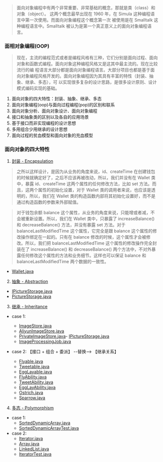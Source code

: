 > 面向对象编程中有两个非常重要、非常基础的概念，那就是类（class）和对象（object）。 这两个概念最早出现在 1960 年，在 Simula
> 这种编程语言中第一次使用。而面向对象编程这个概念第一次 被使用是在 Smalltalk 这种编程语言中。Smalltalk
> 被认为是第一个真正意义上的面向对象编程语言。

### 面相对象编程(OOP)

> 现在，主流的编程范式或者是编程风格有三种，它们分别是面向过程、面向对象和函数式编程。面向对象这种编程风格又是这其中最主流的。现在比较流行的编
> 程语言大部分都是面向对象编程语言。大部分项目也都是基于面向对象编程风格开发的。面向对象编程因为其具有丰富的特性（封装、抽象、继承、多态），可
> 以实现很多复杂的设计思路，是很多设计原则、设计模式编码实现的基础。

1. 面向对象的四大特性：封装、抽象、继承、多态
2. 面向对象编程(oop)与面向过程编程(pop)的区别和联系
3. 面向对象分析、面向对象设计、面向对象编程
4. 接口和抽象类的区别以及各自的应用场景
5. 基于接口而非实现编程的设计思想
6. 多用组合少用继承的设计思想
7. 面向过程的贫血模型和面向对象的充血模型

### 面向对象的四大特性

1. [封装 - Encapsulation](_1_encapsulation)

> 之所以这样设计，是因为从业务的角度来说，id、createTime 在创建钱包的时候就确定好了，之后不应该再被改动，所以，我们并没有在
> Wallet 类中，暴露 id、createTime 这两个属性的任何修改方法，比如 set 方法。而且，这两个属性的初始化设置，对于 Wallet
> 类的调用者来说，也应该是透明的，所以，我们在 Wallet 类的构造函数内部将其初始化设置好，而不是通过构造函数的参数来外部赋值。

> 对于钱包余额 balance 这个属性，从业务的角度来说，只能增或者减，不会被重新设置。所以，我们在 Wallet 类中，只暴露了
> increaseBalance() 和 decreaseBalance() 方法，并没有暴露 set 方法。对于 balanceLastModifiedTime 这个属性，它完全是跟
> balance
> 这个属性的修改操作绑定在一起的。只有在 balance 修改的时候，这个属性才会被修改。所以，我们把 balanceLastModifiedTime
> 这个属性的修改操作完全封装在了 increaseBalance() 和 decreaseBalance() 两个方法中，不对外暴露任何修改这个属性的方法和业务细节。这样也可以保证
> balance 和 balanceLastModifiedTime 两个数据的一致性。

- [Wallet.java](_1_encapsulation%2FWallet.java)

2. [抽象 - Abstraction](_2_abstraction)

- [IPictureStorage.java](_2_abstraction%2FIPictureStorage.java)
- [PictureStorage.java](_2_abstraction%2FPictureStorage.java)

3. [继承 - Inheritance](_3_inheritance)

- case 1:
    - [ImageStore.java](_3_inheritance%2Fimagestore%2FImageStore.java)
    - [AliyunImageStore.java](_3_inheritance%2Fimagestore%2FAliyunImageStore.java)
    - [PrivateImageStore.java](_3_inheritance%2Fimagestore%2FPrivateImageStore.java)- [IPictureStorage.java](_3_inheritance)
    - [ImageProcessingJob.java](_3_inheritance%2Fimagestore%2FImageProcessingJob.java)

- case 2: 【接口 + 组合 + 委派】 --替换--> 【继承关系】
    - [Flyable.java](_3_inheritance%2Fbird%2FFlyable.java)
    - [Tweetable.java](_3_inheritance%2Fbird%2FTweetable.java)
    - [EggLayable.java](_3_inheritance%2Fbird%2FEggLayable.java)
    - [FlyAbility.java](_3_inheritance%2Fbird%2FFlyAbility.java)
    - [TweetAbility.java](_3_inheritance%2Fbird%2FTweetAbility.java)
    - [EggLayAbility.java](_3_inheritance%2Fbird%2FEggLayAbility.java)
    - [Ostrich.java](_3_inheritance%2Fbird%2FOstrich.java)
    - [Sparrow.java](_3_inheritance%2Fbird%2FSparrow.java)

4. [多态 - Polymorphism](_4_polymorphism)

- case 1:
    - [SortedDynamicArray.java](_4_polymorphism%2FSortedDynamicArray.java)
    - [SortedDynamicArrayTest.java](_4_polymorphism%2FSortedDynamicArrayTest.java)
- case 2:
    - [Iterator.java](_4_polymorphism%2FIterator.java)
    - [Array.java](_4_polymorphism%2FArray.java)
    - [LinkedList.java](_4_polymorphism%2FLinkedList.java)
    - [IteratorTest.java](_4_polymorphism%2FIteratorTest.java)
